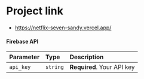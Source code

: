 
# Project link
- https://netflix-seven-sandy.vercel.app/



#### Firebase API


| Parameter | Type     | Description                |
| :-------- | :------- | :------------------------- |
| `api_key` | `string` | **Required**. Your API key |

